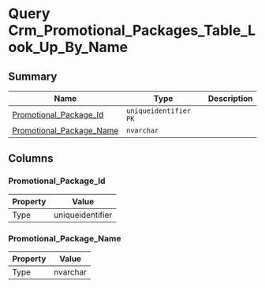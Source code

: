 # Query Crm_Promotional_Packages_Table_Look_Up_By_Name


## Summary

| Name | Type | Description |
| - | - | --- |
|[Promotional_Package_Id](#promotional_package_id)|`uniqueidentifier` `PK`||
|[Promotional_Package_Name](#promotional_package_name)|`nvarchar` ||

## Columns

### Promotional_Package_Id

| Property | Value |
| - | - |
|Type|uniqueidentifier|

### Promotional_Package_Name

| Property | Value |
| - | - |
|Type|nvarchar|


